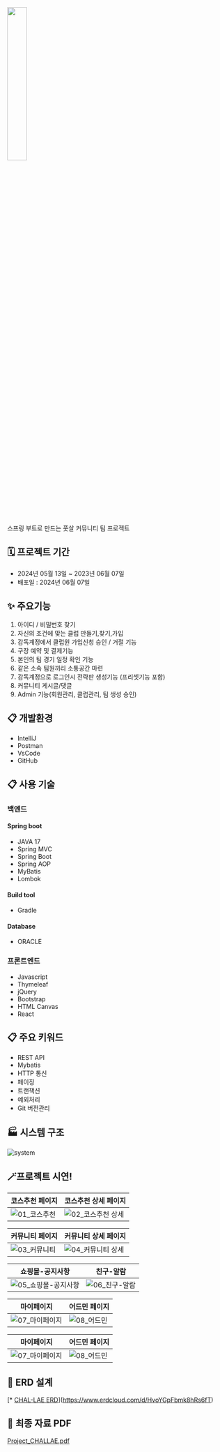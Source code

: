 <img src="https://github.com/Gerrard0621/Project-CHALLAE/assets/165990790/e422e480-5f88-47dc-a96a-5de6271939e0" width=30%>

스프링 부트로 만드는 풋살 커뮤니티 팀 프로젝트

## 🗓 프로젝트 기간
- 2024년 05월 13일 ~ 2023년 06월 07일
- 배포일 : 2024년 06월 07일

## ✨ 주요기능
1. 아이디 / 비밀번호 찾기
2. 자신의 조건에 맞는 클럽 만들기,찾기,가입
3. 감독계정에서 클럽원 가입신청 승인 / 거절 기능
4. 구장 예약 및 결제기능 
6. 본인의 팀 경기 일정 확인 기능
7. 같은 소속 팀원끼리 소통공간 마련
8. 감독계정으로 로그인시 전략판 생성기능 (프리셋기능 포함)
9. 커뮤니티 게시글/댓글
10. Admin 기능(회원관리, 클럽관리, 팀 생성 승인)

## :clipboard: 개발환경
* IntelliJ
* Postman
* VsCode
* GitHub

## :clipboard: 사용 기술
### 백엔드
#### Spring boot
* JAVA 17
* Spring MVC
* Spring Boot 
* Spring AOP
* MyBatis
* Lombok

#### Build tool
* Gradle

#### Database
* ORACLE

### 프론트엔드
* Javascript
* Thymeleaf
* jQuery
* Bootstrap
* HTML Canvas
* React

## :clipboard: 주요 키워드
* REST API
* Mybatis
* HTTP 통신
* 페이징
* 트랜잭션
* 예외처리
* Git 버전관리

## :factory: 시스템 구조
![system](https://github.com/Gerrard0621/Project-CHALLAE/assets/165990790/c1e29dd3-59bc-41e4-aac0-7a42a3ee8204)

## 🪄프로젝트 시연!

|코스추천 페이지|코스추천 상세 페이지|
|------|---|
|![01_코스추천](https://user-images.githubusercontent.com/86715916/223703985-2de089a6-9f56-4e58-8939-d0030af101f8.gif)|![02_코스추천 상세](https://user-images.githubusercontent.com/86715916/223704287-301d4d3b-86d9-4ccf-af22-f7ca462da5ed.gif)|

|커뮤니티 페이지|커뮤니티 상세 페이지|
|------|---|
|![03_커뮤니티](https://user-images.githubusercontent.com/86715916/223704302-26ff7fee-d7ed-4d85-8b70-53013f6702a4.gif)|![04_커뮤니티 상세](https://user-images.githubusercontent.com/86715916/223704316-c736e7b5-1ca2-44cc-a14c-8252089dbfcc.gif)|

|쇼핑몰-공지사항|친구-알람|
|------|---|
|![05_쇼핑몰-공지사항](https://user-images.githubusercontent.com/86715916/223704336-a33b3be0-21b1-47d2-9cf3-e542861333f6.gif)|![06_친구-알람](https://user-images.githubusercontent.com/86715916/223704350-34147713-d5d1-4810-bfb4-7b26a66901cc.gif)|

|마이페이지|어드민 페이지|
|------|---|
|![07_마이페이지](https://user-images.githubusercontent.com/86715916/223704372-038ad154-816d-4213-8eb0-ea9f176013e5.gif)|![08_어드민](https://user-images.githubusercontent.com/86715916/223704382-95c9ad86-c34d-48b1-9286-10144351df58.gif)|

|마이페이지|어드민 페이지|
|------|---|
|![07_마이페이지](https://user-images.githubusercontent.com/86715916/223704372-038ad154-816d-4213-8eb0-ea9f176013e5.gif)|![08_어드민](https://user-images.githubusercontent.com/86715916/223704382-95c9ad86-c34d-48b1-9286-10144351df58.gif)|


## :link: ERD 설계
[* [CHAL-LAE ERD](https://github.com/didrlgus/springboot-shoppingmall/issues/1)](https://www.erdcloud.com/d/HvoYGpFbmk8hRs6fT)

## :link: 최종 자료 PDF 
[Project_CHALLAE.pdf](https://github.com/user-attachments/files/15814180/Project_CHALLAE.pdf)
